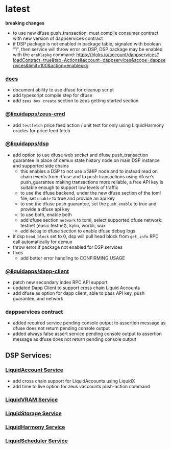 latest
========

**breaking changes**
- to use new dfuse push_transaction, must compile consumer contract with new version of dappservices contract
- if DSP package is not enabled in package table, signaled with boolean "1", then service will throw error on DSP, DSP package may be enabled with the `enablepkg` command: https://bloks.io/account/dappservices?loadContract=true&tab=Actions&account=dappservices&scope=dappservices&limit=100&action=enablepkg

### [docs](https://docs.liquidapps.io/en/stable/)
- document ability to use dfuse for cleanup script
- add typescript compile step for dfuse
- add `zeus box create` section to zeus getting started section

### [@liquidapps/zeus-cmd](https://www.npmjs.com/package/@liquidapps/zeus-cmd)
- add `testfetch` price feed action / unit test for only using LiquidHarmony oracles for price feed fetch

### [@liquidapps/dsp](https://www.npmjs.com/package/@liquidapps/dsp)
- add option to use dfuse web socket and dfuse push_transaction guarantee in place of demux state history node on main DSP instance and supported side chains
    - this enables a DSP to not use a SHiP node and to instead read on chain events from dfuse and to push transactions using dfuse's push_guarantee making transactions more reliable, a free API key is suitable enough to support low levels of traffic
    - to use the dfuse backend, under the new dfuse section of the toml file, set `enable` to true and provide an api key
    - to use the dfuse push guarantee, set the `push_enable` to true and provide a dfuse api key
    - to use both, enable both
    - add dfuse section `network` to toml, select supported dfuse network: testnet (eosio testnet), kylin, worbli, wax
    - add `debug` to dfuse section to enable dfuse debug logs 
- if dsp `head_block` set to 0, dsp will pull head block from `get_info` RPC call automatically for demux
- throw error if package not enabled for DSP services
- fixes
    - add better error handling to CONFIRMING USAGE

### [@liquidapps/dapp-client](https://www.npmjs.com/package/@liquidapps/dapp-client)
- patch new secondary index RPC API support
- updated Dapp Client to support cross chain Liquid Accounts
- add dfuse as option for dapp client, able to pass API key, push guarantee, and network

### dappservices contract
- added required service pending console output to assertion message as dfuse does not return pending console output
- added always false assert service pending console output to assertion message as dfuse does not return pending console output

## DSP Services:

### [LiquidAccount Service](https://docs.liquidapps.io/en/v2.0/services/vaccounts-service.html)
- add cross chain support for LiquidAccounts using LiquidX
- add time to live option for zeus vaccounts push-action command

### [LiquidVRAM Service](https://docs.liquidapps.io/en/stable/services/ipfs-service.html)

### [LiquidStorage Service](https://docs.liquidapps.io/en/stable/services/storage-service.html)

### [LiquidHarmony Service](https://docs.liquidapps.io/en/stable/developers/harmony-getting-started.html)

### [LiquidScheduler Service](https://docs.liquidapps.io/en/stable/developers/cron-getting-started.html)
